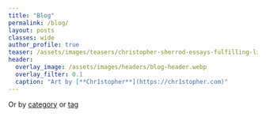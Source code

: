 ```yaml
---
title: "Blog"
permalink: /blog/
layout: posts
classes: wide
author_profile: true
teaser: /assets/images/teasers/christopher-sherrod-essays-fulfilling-life-square.webp
header:
  overlay_image: /assets/images/headers/blog-header.webp
  overlay_filter: 0.1
  caption: "Art by [**Chr1stopher**](https://chr1stopher.com)"
---
```

Or by <a href="/categories/">category</a> or <a href="/tags/">tag</a>